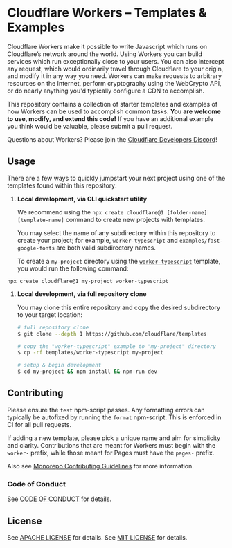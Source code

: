 # Cloudflare Workers – Templates & Examples

Cloudflare Workers make it possible to write Javascript which runs on Cloudflare’s network around the world. Using Workers you can build services which run exceptionally close to your users. You can also intercept any request, which would ordinarily travel through Cloudflare to your origin, and modify it in any way you need. Workers can make requests to arbitrary resources on the Internet, perform cryptography using the WebCrypto API, or do nearly anything you'd typically configure a CDN to accomplish.

This repository contains a collection of starter templates and examples of how Workers can be used to accomplish common tasks. **You are welcome to use, modify, and extend this code!** If you have an additional example you think would be valuable, please submit a pull request.

Questions about Workers? Please join the [Cloudflare Developers Discord](https://workers.community/)!

## Usage

There are a few ways to quickly jumpstart your next project using one of the templates found within this repository:

1. **Local development, via CLI quickstart utility**

   We recommend using the `npx create cloudflare@1 [folder-name] [template-name]` command to create new projects with templates.

   You may select the name of any subdirectory within this repository to create your project; for example, `worker-typescript` and `examples/fast-google-fonts` are both valid subdirectory names.

   To create a `my-project` directory using the [`worker-typescript`](/worker-typescript) template, you would run the following command:

`npx create cloudflare@1 my-project worker-typescript`

1. **Local development, via full repository clone**

   You may clone this entire repository and copy the desired subdirectory to your target location:

   ```sh
   # full repository clone
   $ git clone --depth 1 https://github.com/cloudflare/templates

   # copy the "worker-typescript" example to "my-project" directory
   $ cp -rf templates/worker-typescript my-project

   # setup & begin development
   $ cd my-project && npm install && npm run dev
   ```

## Contributing

Please ensure the `test` npm-script passes. Any formatting errors can typically be autofixed by running the `format` npm-script. This is enforced in CI for all pull requests.

If adding a new template, please pick a unique name and aim for simplicity and clarity. Contributions that are meant for Workers must begin with the `worker-` prefix, while those meant for Pages must have the `pages-` prefix.

Also see [Monorepo Contributing Guidelines](../../CONTRIBUTING.md) for more information.

### Code of Conduct

See [CODE OF CONDUCT](../../CODE_OF_CONDUCT.md) for details.

## License

See [APACHE LICENSE](../../LICENSE-MIT) for details.
See [MIT LICENSE](../../LICENSE-APACHE) for details.
